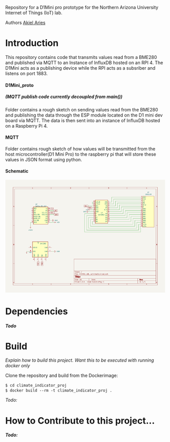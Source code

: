 Repository for a D1Mini pro prototype for the Northern Arizona University Internet of Things (IoT) lab.

Authors
[Akiel Aries](https://www.github.com/aba275)


# Introduction
This repository contains code that transmits values read
from a BME280 and published via MQTT to an Instance of
InfluxDB hosted on an RPI 4.
The D1Mini acts as a publishing device while the RPI
acts as a subsriber and listens on port 1883. 


#### D1Mini_proto
##### *(MQTT publish code currently decoupled from main())*
Folder contains a rough sketch on sending values read
from the BME280 and publishing the data through the ESP
module located on the D1 mini dev board via MQTT. The
data is then sent into an instance of InfluxDB hosted on
a Raspberry Pi 4. 

#### MQTT
Folder contains rough sketch of how values will be
transmitted from the host microcontroller(D1 Mini Pro)
to the raspberry pi that will store these values in
JSON format using python.

#### Schematic 
![D1Mini IoT Lab_schematic_v0 with KiCad](https://github.com/NAU-IoT/D1Mini_prototype/blob/main/img/D1MINI_LAB.png)

# Dependencies
#### *Todo*

# Build
*Explain how to build this project. Want this to be
executed with running docker only*

Clone the repository and build from the Dockerimage:

    $ cd climate_indicator_proj
    $ docker build --rm -t climate_indicator_proj .
*Todo:*


# How to Contribute to this project...
#### *Todo:*

